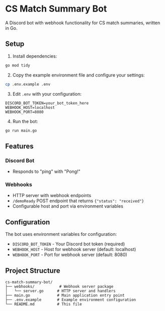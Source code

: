 # CS Match Summary Bot

A Discord bot with webhook functionality for CS match summaries, written in Go.

## Setup

1. Install dependencies:
```bash
go mod tidy
```

2. Copy the example environment file and configure your settings:
```bash
cp .env.example .env
```

3. Edit `.env` with your configuration:
```
DISCORD_BOT_TOKEN=your_bot_token_here
WEBHOOK_HOST=localhost
WEBHOOK_PORT=8080
```

4. Run the bot:
```bash
go run main.go
```

## Features

### Discord Bot
- Responds to "ping" with "Pong!"

### Webhooks
- HTTP server with webhook endpoints
- `/demoReady` POST endpoint that returns `{"status": "received"}`
- Configurable host and port via environment variables

## Configuration

The bot uses environment variables for configuration:

- `DISCORD_BOT_TOKEN` - Your Discord bot token (required)
- `WEBHOOK_HOST` - Host for webhook server (default: localhost)
- `WEBHOOK_PORT` - Port for webhook server (default: 8080)

## Project Structure

```
cs-match-summary-bot/
├── webhooks/           # Webhook server package
│   └── server.go      # HTTP server and handlers
├── main.go            # Main application entry point
├── .env.example       # Example environment configuration
└── README.md          # This file
```